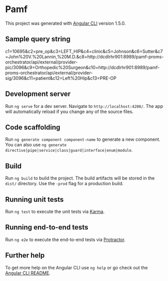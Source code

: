 # Pamf

This project was generated with [Angular CLI](https://github.com/angular/angular-cli) version 1.5.0.

## Sample query string
c1=10695&c2=pre_op&c3=LEFT_HIP&c4=clinic&c5=Johnson&c6=Sutter&c7=John%20V.%20Lannin,%20M.D.&c8=http://dcdlrhr901:8989/pamf-proms-orchestrator/api/external/provider-pic/3096&c9=Orthopedic%20Surgeon&c10=http://dcdlrhr901:8989/pamf-proms-orchestrator/api/external/provider-sig/3096&c11=patient&c12=Left%20Hip&c13=PRE-OP

## Development server

Run `ng serve` for a dev server. Navigate to `http://localhost:4200/`. The app will automatically reload if you change any of the source files.

## Code scaffolding

Run `ng generate component component-name` to generate a new component. You can also use `ng generate directive|pipe|service|class|guard|interface|enum|module`.

## Build

Run `ng build` to build the project. The build artifacts will be stored in the `dist/` directory. Use the `-prod` flag for a production build.

## Running unit tests

Run `ng test` to execute the unit tests via [Karma](https://karma-runner.github.io).

## Running end-to-end tests

Run `ng e2e` to execute the end-to-end tests via [Protractor](http://www.protractortest.org/).

## Further help

To get more help on the Angular CLI use `ng help` or go check out the [Angular CLI README](https://github.com/angular/angular-cli/blob/master/README.md).
